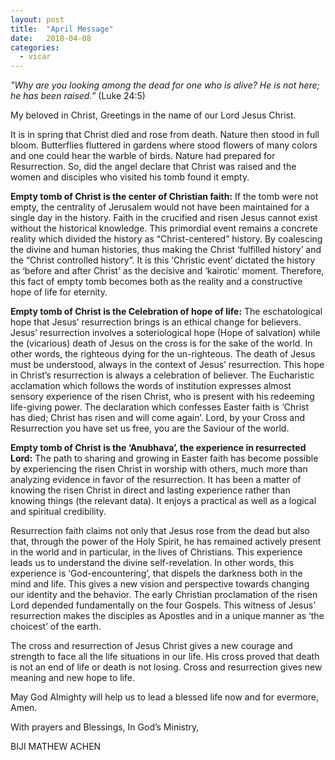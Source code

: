 ```yaml
---
layout: post
title:  "April Message"
date:   2018-04-08
categories: 
  - vicar
---
```


_"Why are you looking among the dead for one who is alive? He is not here; he has been raised.”_ (Luke 24:5)


My beloved in Christ,
Greetings in the name of our Lord Jesus Christ. 

It is in spring that Christ died and rose from death. Nature then stood in full bloom. Butterflies fluttered in gardens where stood flowers of many colors and one could hear the warble of birds. Nature had prepared for Resurrection. So, did the angel declare that Christ was raised and the women and disciples who visited his tomb found it empty. 


**Empty tomb of Christ is the center of Christian faith:** If the tomb were not empty, the centrality of Jerusalem would not have been maintained for a single day in the history. Faith in the crucified and risen Jesus cannot exist without the historical knowledge. This primordial event remains a concrete reality which divided the history as “Christ-centered” history. By coalescing the divine and human histories, thus making the Christ ‘fulfilled history’ and the “Christ controlled history”. It is this ‘Christic event’ dictated the history as ‘before and after Christ’ as the decisive and ‘kairotic’ moment. Therefore, this fact of empty tomb becomes both as the reality and a constructive hope of life for eternity. 


**Empty tomb of Christ is the Celebration of hope of life:** The eschatological hope that Jesus’ resurrection brings is an ethical change for believers. Jesus’ resurrection involves a soteriological hope (Hope of salvation) while the (vicarious) death of Jesus on the cross is for the sake of the world. In other words, the righteous dying for the un-righteous. The death of Jesus must be understood, always in the context of Jesus’ resurrection. This hope in Christ’s resurrection is always a celebration of believer. The Eucharistic acclamation which follows the words of institution expresses almost sensory experience of the risen Christ, who is present with his redeeming life-giving power. The declaration which confesses Easter faith is ‘Christ has died; Christ has risen and will come again’. Lord, by your Cross and Resurrection you have set us free, you are the Saviour of the world. 


**Empty tomb of Christ is the ‘Anubhava’, the experience in resurrected Lord:** The path to sharing and growing in Easter faith has become possible by experiencing the risen Christ in worship with others, much more than analyzing evidence in favor of the resurrection. It has been a matter of knowing the risen Christ in direct and lasting experience rather than knowing things (the relevant data). It enjoys a practical as well as a logical and spiritual credibility. 


Resurrection faith claims not only that Jesus rose from the dead but also that, through the power of the Holy Spirit, he has remained actively present in the world and in particular, in the lives of Christians. This experience leads us to understand the divine self-revelation. In other words, this experience is ‘God-encountering’, that dispels the darkness both in the mind and life. This gives a new vision and perspective towards changing our identity and the behavior. The early Christian proclamation of the risen Lord depended fundamentally on the four Gospels. This witness of Jesus’ resurrection makes the disciples as Apostles and in a unique manner as ‘the choicest’ of the earth. 


The cross and resurrection of Jesus Christ gives a new courage and strength to face all the life situations in our life. His cross proved that death is not an end of life or death is not losing. Cross and resurrection gives new meaning and new hope to life. 


May God Almighty will help us to lead a blessed life now and for evermore, Amen. 


With prayers and Blessings, 
In God’s Ministry, 

BIJI MATHEW ACHEN